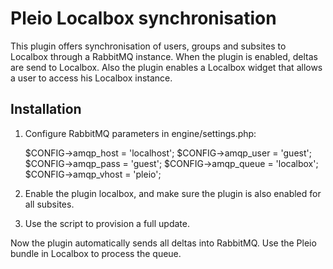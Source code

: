 Pleio Localbox synchronisation
==============================
This plugin offers synchronisation of users, groups and subsites to Localbox through a RabbitMQ instance. When the plugin is enabled, deltas are send to Localbox. Also the plugin enables a Localbox widget that allows a user to access his Localbox instance.

Installation
------------
1. Configure RabbitMQ parameters in engine/settings.php:

      $CONFIG->amqp_host = 'localhost';
      $CONFIG->amqp_user = 'guest';
      $CONFIG->amqp_pass = 'guest';
      $CONFIG->amqp_queue = 'localbox';
      $CONFIG->amqp_vhost = 'pleio';

1. Enable the plugin localbox, and make sure the plugin is also enabled for all subsites.
2. Use the script to provision a full update.

Now the plugin automatically sends all deltas into RabbitMQ. Use the Pleio bundle in Localbox to process the queue.
